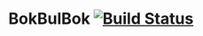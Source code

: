# BokBulBok [![Build Status](https://travis-ci.com/AiServiceDev/BokBulBok.svg?branch=main)](https://travis-ci.com/AiServiceDev/BokBulBok)
